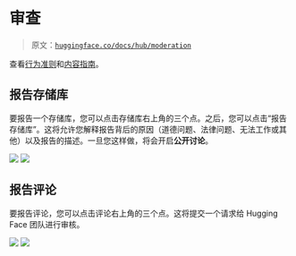 # 审查

> 原文：[`huggingface.co/docs/hub/moderation`](https://huggingface.co/docs/hub/moderation)

查看[行为准则](https://huggingface.co/code-of-conduct)和[内容指南](https://huggingface.co/content-guidelines)。

## 报告存储库

要报告一个存储库，您可以点击存储库右上角的三个点。之后，您可以点击“报告存储库”。这将允许您解释报告背后的原因（道德问题、法律问题、无法工作或其他）以及报告的描述。一旦您这样做，将会开启**公开讨论**。

![](img/5f1fe284874ee8371373e785f186ae4a.png) ![](img/1045e406f047ae50fd4d76a234d292c3.png)

## 报告评论

要报告评论，您可以点击评论右上角的三个点。这将提交一个请求给 Hugging Face 团队进行审核。

![](img/93d7369658d233a1c491557eb5a1de42.png) ![](img/3fa450cbb1a7f16cf672e37ab884e200.png)
